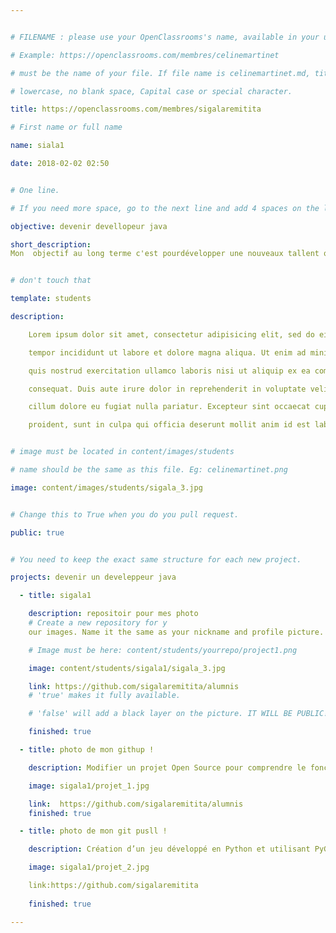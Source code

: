 ```yaml
---


# FILENAME : please use your OpenClassrooms's name, available in your url.

# Example: https://openclassrooms.com/membres/celinemartinet

# must be the name of your file. If file name is celinemartinet.md, title is celinemartinet.

# lowercase, no blank space, Capital case or special character.

title: https://openclassrooms.com/membres/sigalaremitita

# First name or full name

name: siala1

date: 2018-02-02 02:50


# One line.

# If you need more space, go to the next line and add 4 spaces on the left, as in 'description'.

objective: devenir devellopeur java

short_description: 
Mon  objectif au long terme c'est pourdévelopper une nouveaux tallent qui me permuteras de trouver une travaille


# don't touch that

template: students

description:

    Lorem ipsum dolor sit amet, consectetur adipisicing elit, sed do eiusmod

    tempor incididunt ut labore et dolore magna aliqua. Ut enim ad minim veniam,

    quis nostrud exercitation ullamco laboris nisi ut aliquip ex ea commodo

    consequat. Duis aute irure dolor in reprehenderit in voluptate velit esse

    cillum dolore eu fugiat nulla pariatur. Excepteur sint occaecat cupidatat non

    proident, sunt in culpa qui officia deserunt mollit anim id est laborum.


# image must be located in content/images/students

# name should be the same as this file. Eg: celinemartinet.png

image: content/images/students/sigala_3.jpg


# Change this to True when you do you pull request.

public: true


# You need to keep the exact same structure for each new project.

projects: devenir un develeppeur java

  - title: sigala1

    description: repositoir pour mes photo
    # Create a new repository for y
    our images. Name it the same as your nickname and profile picture.

    # Image must be here: content/students/yourrepo/project1.png

    image: content/students/sigala1/sigala_3.jpg

    link: https://github.com/sigalaremitita/alumnis
    # 'true' makes it fully available.

    # 'false' will add a black layer on the picture. IT WILL BE PUBLIC!

    finished: true

  - title: photo de mon githup !

    description: Modifier un projet Open Source pour comprendre le fonctionnement de Git, de Github et des pull requests. 

    image: sigala1/projet_1.jpg

    link:  https://github.com/sigalaremitita/alumnis
    finished: true

  - title: photo de mon git pusll !

    description: Création d’un jeu développé en Python et utilisant PyGame.

    image: sigala1/projet_2.jpg

    link:https://github.com/sigalaremitita
    
    finished: true

---
```

